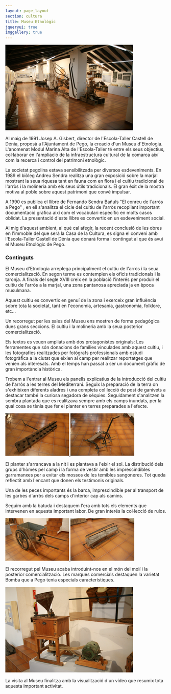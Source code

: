 ```yaml
---
layout: page_layout
section: cultura
title: Museu Etnològic
jqueryui: true
imggallery: true
---
```


<div id="vista-general" class="center">
    <a href="/images/cultura/etnologic/vistaGeneral.png" rel="img-gal" title="Vista general del museu etnològic">
        <img src="/images/cultura/etnologic/vistaGeneral_thumb.png" alt="Vista general del museu etnologic" />
    </a>
</div>

Al maig de 1991 Josep A. Gisbert, director de l'Escola-Taller Castell de Dénia, proposà a l'Ajuntament de Pego, la creació d'un Museu d'Etnologia. L'anomenat Modul Marina Alta de l'Escola-Taller té entre els seus objectius, col·laborar en l'ampliació de la infraestructura cultural de la comarca així com la recerca i control del patrimoni etnològic.

La societat pegolina estava sensibilitzada per diversos esdeveniments. En 1989 el biòleg Andreu Sendra realitza una gran exposició sobre la marjal mostrant la seua riquesa tant en fauna com en flora i el cultiu tradicional de l'arròs i la molineria amb els seus útils tradicionals. El gran èxit de la mostra motiva al poble sobre aquest patrimoni que convé impulsar.

A 1990 es publica el llibre de Fernando Sendra Bañuls "El conreu de l´arròs a Pego" , en ell s'analitza el cicle del cultiu de l'arròs recopilant important documentació gràfica així com el vocabulari específic en molts casos oblidat. La presentació d'este llibre es convertix en un esdeveniment social.

Al mig d'aquest ambient, al què cal afegir, la recent conclusió de les obres en l'immoble del que serà la Casa de la Cultura, es signa el conveni amb l'Escola-Taller Castell de Dénia que donarà forma i contingut al que és avui el Museu Etnológic de Pego.

### Continguts

El Museu d'Etnologia arreplega principalment el cultiu de l'arròs i la seua comercialització. En segon terme es contemplen els oficis tradicionals i la taronja. A finals del segle XVIII creix en la població l'interés per produir el cultiu de l'arròs a la marjal, una zona pantanosa apreciada ja en època musulmana.

Aquest cultiu es convertix en genuí de la zona i exerceix gran influència sobre tota la societat, tant en l'economia, artesania, gastronomia, folklore, etc...

Un recorregut per les sales del Museu ens mostren de forma pedagógica dues grans seccions. El cultiu i la molineria amb la seua posterior comercialització.

Els textos es veuen ampliats amb dos protagonistes originals: Les ferramentes que són donacions de famílies vinculades amb aquest cultiu, i les fotografies realitzades per fotògrafs professionals amb estudi fotogràfica a la ciutat que eixien al camp per realitzar reportatges que venien als interesats. Amb el temps han passat a ser un document gràfic de gran importància històrica.

Trobem a l'entrar al Museu els panells explicatius de la introducció del cultiu de l'arròs a les terres del Mediterrani. Seguix la preparació de la terra on s'exhibixen diferents aladres i una completa col·lecció de post de ganivets a destacar també la curiosa segadora de séquies. Seguidament s'analitzen la sembra plantada que es realitzava sempre amb els camps inundats, per la qual cosa se tènia que fer el planter en terres preparades a l'efecte.

<div class="center">
    <a href="/images/cultura/etnologic/util01.png" rel="img-gal" title="Post de ganivets. Tabla de fusta amb ganivets per a rasurar la terra superficialment amb traccio animal">
        <img src="/images/cultura/etnologic/util01_thumb.png" alt="Post de ganivets. Tabla de fusta amb ganivets per a rasurar la terra superficialment amb traccio animal." />
    </a>
    <a href="/images/cultura/etnologic/util02.png" rel="img-gal" title="Xeruga, ferramenta per a treballar la terra mes profundament amb traccio animal.">
        <img src="/images/cultura/etnologic/util02_thumb.png" alt="Xeruga, ferramenta per a treballar la terra mes profundament amb traccio animal." />
    </a>
</div>


El planter s'arrancava a la nit i es plantava a l'eixir el sol. La distribució dels grups d'hòmes pel camp i la forma de vestir amb les imprescindibles garramanxes per a evitar els mossos de les temibles sangoneres. Tot queda reflectit amb l'encant que donen els testimonis originals.

Una de les peces importants és la barca, imprescindible per al transport de les garbes d'arròs dels camps d'interior cap als camins.

Seguim amb la batuda i destaquem l'era amb tots els elements que intervenen en aquesta important labor. De gran interés la col·lecció de rulos.

<div class="center">
    <a href="/images/cultura/etnologic/util03.png" rel="img-gal" title="Carreto, Carro de fusta per a transportar l'arros trillat en l'era.">
        <img src="/images/cultura/etnologic/util03_thumb.png" alt="Carreto, Carro de fusta per a transportar l'arros trillat en l'era." />
    </a>
    <a href="/images/cultura/etnologic/util04.png" rel="img-gal" title="Trompellot de pales, rulo de fusta amb pales de ferro per a la trilla de l'arros en l'era.">
        <img src="/images/cultura/etnologic/util04_thumb.png" alt="Trompellot de pales, rulo de fusta amb pales de ferro per a la trilla de l'arros en l'era." />
    </a>
</div>

El recorregut pel Museu acaba introduint-nos en el món del molí i la posterior comercialització. Les marques comercials destaquen la varietat Bomba que a Pego tenia especials característiques.

<div class="center">
    <a href="/images/cultura/etnologic/util05.png" rel="img-gal" title="Moli de prova, moli xicotet per a comprovar la qualitat de l'arros en el moli amb xicotetes quantitats.">
        <img src="/images/cultura/etnologic/util05_thumb.png" alt="Moli de prova, moli xicotet per a comprovar la qualitat de l'arros en el moli amb xicotetes quantitats." />
    </a>
</div>

La visita al Museu finalitza amb la visualització d'un vídeo que resumix tota aquesta important activitat.